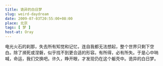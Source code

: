 ```yaml
---
title: 诡异的白日梦
slug: weird-daydream
date: 2009-07-03T20:55:00+08:00
place: 北京
tags: [ 梦 ]
host-at: Oray
---
```

电光火石的刹那，失去所有知觉和记忆，连自我都无法想起，整个世界只剩下空白。除了濒死或涅磐，似乎找不到更合适的形容。有所得，必有所失。于是心中呐喊，命运，我们交换吧。许久，睁开眼，才发现仍在这个躯壳中。诡异的白日梦。
